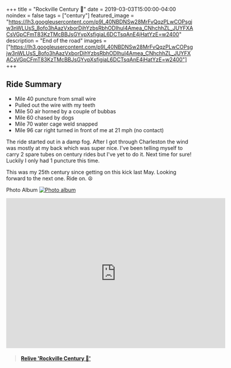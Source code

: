 +++
title =  "Rockville Century 💯"
date = 2019-03-03T15:00:00-04:00
noindex = false
tags = ["century"]
featured_image = "https://lh3.googleusercontent.com/p9I_40NBDNSw28MrFvQqzPLwCOPsgjw3nWLUsS_8ofo3hAazVxborDihYzbsRbhODIhul4Amea_CNhchhZL_JUYFXACsVGpCFmT83KzTMcBBJsGYvpXsfigiaL6DCTsqAnE4jHatYzE=w2400"
description = "End of the road"
images = ["https://lh3.googleusercontent.com/p9I_40NBDNSw28MrFvQqzPLwCOPsgjw3nWLUsS_8ofo3hAazVxborDihYzbsRbhODIhul4Amea_CNhchhZL_JUYFXACsVGpCFmT83KzTMcBBJsGYvpXsfigiaL6DCTsqAnE4jHatYzE=w2400"]
+++

## Ride Summary

* Mile 40 puncture from small wire
* Pulled out the wire with my teeth
* Mile 50 air horned by a couple of bubbas
* Mile 60 chased by dogs
* Mile 70 water cage weld snapped
* Mile 96 car right turned in front of me at 21 mph (no contact)

The ride started out in a damp fog. After I got through Charleston the wind was mostly at my back which was super nice. I've been telling myself to carry 2 spare tubes on century rides but I've yet to do it. Next time for sure! Luckily I only had 1 puncture this time.

This was my 25th century since getting on this kick last May. Looking forward to the next one. Ride on. ☮



Photo Album
[![Photo album](https://lh3.googleusercontent.com/mHl7yZTKg3mwvjwSSGL8uyBc71uupQPKujQrZWpd37fTDjqaLeSdCV4xCXVbdcbahPvDEUCvQy3i9XXewTv1H3m2n7wS9ITdCEEJnGvzAoB9HZIgDvY0GxI8NEqhZyYkOBywkvXYaSY=w2400)](https://photos.app.goo.gl/SXazAFL7fNSVGhPj9)

<iframe height='405' width='590' frameborder='0' allowtransparency='true' scrolling='no' src='https://www.strava.com/activities/2189349303/embed/95e4826e62173921fad9dc7d0ccc83bd4d140067'></iframe>

<blockquote class="embedly-card" data-card-controls="0" data-card-key="f1631a41cb254ca5b035dc5747a5bd75"><h4><a href="https://www.relive.cc/view/2189349303?r=embed-site">Relive 'Rockville Century 💯'</a></h4></blockquote>
        <script async src="https://cdn.embedly.com/widgets/platform.js" charset="UTF-8"></script>
